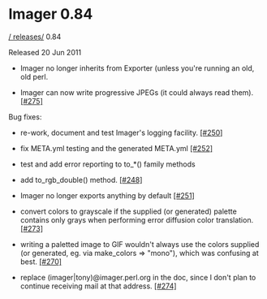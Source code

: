 # Imager 0.84

[ / ](..) [releases/](./) 0.84

Released 20 Jun 2011

 - Imager no longer inherits from Exporter (unless you're running an old, old perl.

 - Imager can now write progressive JPEGs (it could always read them). [[#275]](https://github.com/tonycoz/imager/issues/275)

Bug fixes:

 - re-work, document and test Imager's logging facility. [[#250]](https://github.com/tonycoz/imager/issues/250)

 - fix META.yml testing and the generated META.yml [[#252]](https://github.com/tonycoz/imager/issues/252)

 - test and add error reporting to to_*() family methods

 - add to_rgb_double() method. [[#248]](https://github.com/tonycoz/imager/issues/248)

 - Imager no longer exports anything by default [[#251]](https://github.com/tonycoz/imager/issues/251)

 - convert colors to grayscale if the supplied (or generated) palette contains only grays when performing error diffusion color translation. [[#273]](https://github.com/tonycoz/imager/issues/273)

 - writing a paletted image to GIF wouldn't always use the colors supplied (or generated, eg. via make_colors => "mono"), which was confusing at best. [[#270]](https://github.com/tonycoz/imager/issues/270)

 - replace (imager|tony)@imager.perl.org in the doc, since I don't plan to continue receiving mail at that address. [[#274]](https://github.com/tonycoz/imager/issues/274)